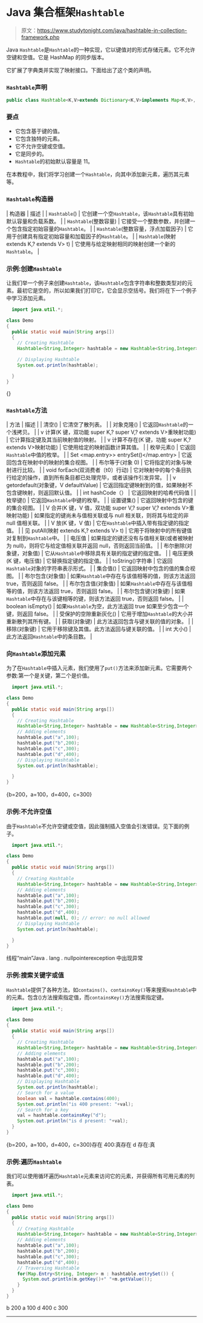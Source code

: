# Java 集合框架`Hashtable`

> 原文：<https://www.studytonight.com/java/hashtable-in-collection-framework.php>

Java `Hashtable`是`Hashtable`的一种实现，它以键值对的形式存储元素。它不允许空键和空值。它是 HashMap 的同步版本。

它扩展了字典类并实现了映射接口。下面给出了这个类的声明。

### `Hashtable`声明

```java
public class Hashtable<K,V>extends Dictionary<K,V>implements Map<K,V>, Cloneable, Serializable
```

### 要点

*   它包含基于键的值。
*   它包含独特的元素。
*   它不允许空键或空值。
*   它是同步的。
*   `Hashtable`的初始默认容量是 11。

在本教程中，我们将学习创建一个`Hashtable`，向其中添加新元素，遍历其元素等。

### `Hashtable`构造器

| 构造器 | 描述 |
| `Hashtable`() | 它创建一个空`Hashtable`，该`Hashtable`具有初始默认容量和负载系数。 |
| `Hashtable`(整数容量) | 它接受一个整数参数，并创建一个包含指定初始容量的`Hashtable`。 |
| `Hashtable`(整数容量，浮点加载因子) | 它用于创建具有指定初始容量和加载因子的`Hashtable`。 |
| `Hashtable`(映射 extends K,? extends V> t) | 它使用与给定映射相同的映射创建一个新的`Hashtable`。 |

### 示例:创建`Hashtable`

让我们举一个例子来创建`Hashtable`，该`Hashtable`包含字符串和整数类型对的元素。最初它是空的，所以如果我们打印它，它会显示空括号。我们将在下一个例子中学习添加元素。

```java
  import java.util.*;

class Demo
{
  public static void main(String args[])
  {
    // Creating Hashtable
    Hashtable<String,Integer> hashtable = new Hashtable<String,Integer>();

    // Displaying Hashtable
    System.out.println(hashtable);

  }
} 

```

{}

### `Hashtable`方法

| 方法 | 描述 |
| 清空() | 它清空了散列表。 |
| 对象克隆() | 它返回`Hashtable`的一个浅拷贝。 |
| v 计算(K 键，双功能 super K,? super V,? extends V>重映射功能) | 它计算指定键及其当前映射值的映射。 |
| v 计算不存在(K 键，功能 super K,? extends V>映射功能) | 它使用给定的映射函数计算其值。 |
| 枚举元素() | 它返回`Hashtable`中值的枚举。 |
| Set <map.entry>> entrySet()</map.entry> | 它返回包含在映射中的映射的集合视图。 |
| 布尔等于(对象 0) | 它将指定的对象与映射进行比较。 |
| void forEach(双消费者〔t0〕行动) | 它对映射中的每个条目执行给定的操作，直到所有条目都已处理完毕，或者该操作引发异常。 |
| v getordefault(对象键，V defaultValue) | 它返回指定键映射到的值，如果映射不包含键映射，则返回默认值。 |
| int hashCode（） | 它返回映射的哈希代码值 |
| 枚举<k>键()</k> | 它返回`Hashtable`中键的枚举。 |
| 设置<k>键集()</k> | 它返回映射中包含的键的集合视图。 |
| V 合并(K 键，V 值，双功能 super V,? super V,? extends V>重映射功能) | 如果指定的键尚未与值相关联或与 null 相关联，则将其与给定的非 null 值相关联。 |
| V 放(K 键，V 值) | 它在`Hashtable`中插入带有指定键的指定值。 |
| 见 putAll(映射 extends K,? extends V> t) | 它用于将映射中的所有键值对复制到`Hashtable`中。 |
| 电压值 | 如果指定的键还没有与值相关联(或者被映射为 null)，则将它与给定值相关联并返回 null，否则返回当前值。 |
| 布尔删除(对象键，对象值) | 它从`Hashtable`中移除具有关联的指定键的指定值。 |
| 电压更换(K 键，电压值) | 它替换指定键的指定值。 |
| toString()字符串 | 它返回`Hashtable`对象的字符串表示形式。 |
| 集合值() | 它返回映射中包含的值的集合视图。 |
| 布尔包含(对象值) | 如果`Hashtable`中存在与该值相等的值，则该方法返回 true，否则返回 false。 |
| 布尔包含值(对象值) | 如果`Hashtable`中存在与该值相等的值，则该方法返回 true，否则返回 false。 |
| 布尔包含键(对象键) | 如果`Hashtable`中存在与该键相等的键，则该方法返回 true，否则返回 false。 |
| boolean isEmpty() | 如果`Hashtable`为空，此方法返回 true 如果至少包含一个键，则返回 false。 |
| 受保护的空隙重新灰化() | 它用于增加`Hashtable`的大小并重新散列其所有键。 |
| 获取(对象键) | 此方法返回包含与键关联的值的对象。 |
| 移除(对象键) | 它用于移除键及其值。此方法返回与键关联的值。 |
| int 大小() | 此方法返回`Hashtable`中的条目数。 |

### 向`Hashtable`添加元素

为了在`Hashtable`中插入元素，我们使用了`put()`方法来添加新元素。它需要两个参数:第一个是关键，第二个是价值。

```java
  import java.util.*;

class Demo
{
  public static void main(String args[])
  {
    // Creating Hashtable
    Hashtable<String,Integer> hashtable = new Hashtable<String,Integer>();
    // Adding elements
    hashtable.put("a",100);
    hashtable.put("b",200);
    hashtable.put("c",300);
    hashtable.put("d",400);
    // Displaying Hashtable
    System.out.println(hashtable);

  }
} 

```

{b=200，a=100，d=400，c=300}

### 示例:不允许空值

由于`Hashtable`不允许空键或空值，因此强制插入空值会引发错误。见下面的例子。

```java
  import java.util.*;

class Demo
{
  public static void main(String args[])
  {
    // Creating Hashtable
    Hashtable<String,Integer> hashtable = new Hashtable<String,Integer>();
    // Adding elements
    hashtable.put("a",100);
    hashtable.put("b",200);
    hashtable.put("c",300);
    hashtable.put("d",400);
    hashtable.put(null, 0); // error: no null allowed
    // Displaying Hashtable
    System.out.println(hashtable);

  }
} 

```

线程“main”Java . lang . nullpointerexception 中出现异常

### 示例:搜索关键字或值

`Hashtable`提供了各种方法，如`contains()`、`containsKey()`等来搜索`Hashtable`中的元素。包含()方法搜索指定值，而`containsKey()`方法搜索指定键。

```java
  import java.util.*;

class Demo
{
  public static void main(String args[])
  {
    // Creating Hashtable
    Hashtable<String,Integer> hashtable = new Hashtable<String,Integer>();
    // Adding elements
    hashtable.put("a",100);
    hashtable.put("b",200);
    hashtable.put("c",300);
    hashtable.put("d",400);
    // Displaying Hashtable
    System.out.println(hashtable);
    // Search for a value
    boolean val = hashtable.contains(400);
    System.out.println("is 400 present: "+val);
    // Search for a key
    val = hashtable.containsKey("d");
    System.out.println("is d present: "+val);   
  }
} 

```

{b=200，a=100，d=400，c=300}存在 400:真存在 d 存在:真

### 示例:遍历`Hashtable`

我们可以使用循环遍历`Hashtable`元素来访问它的元素，并获得所有可用元素的列表。

```java
  import java.util.*;

class Demo
{
  public static void main(String args[])
  {
    // Creating Hashtable
    Hashtable<String,Integer> hashtable = new Hashtable<String,Integer>();
    // Adding elements
    hashtable.put("a",100);
    hashtable.put("b",200);
    hashtable.put("c",300);
    hashtable.put("d",400);
    // Traversing Hashtable
    for(Map.Entry<String, Integer> m : hashtable.entrySet()) {
      System.out.println(m.getKey()+" "+m.getValue());
    }   
  }
} 

```

b 200 a 100 d 400 c 300

* * *